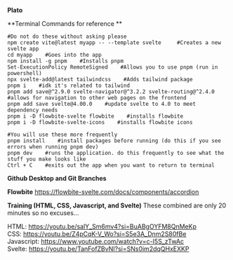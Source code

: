 **Plato**

**Terminal Commands for reference **

```
#Do not do these without asking please
npm create vite@latest myapp -- --template svelte     #Creates a new svelte app
cd myapp    #Goes into the app
npm install -g pnpm    #Installs pnpm
Set-ExecutionPolicy RemoteSigned    #Allows you to use pnpm (run in powershell)
npx svelte-add@latest tailwindcss    #Adds tailwind package
pnpm i    #idk it's related to tailwind
pnpm add save@^2.9.0 svelte-navigator@^3.2.2 svelte-routing@^2.4.0    #allows for navigation to other web pages on the frontend
pnpm add save svelte@4.00.0    #update svelte to 4.0 to meet dependency needs
pnpm i -D flowbite-svelte flowbite    #installs flowbite
pnpm i -D flowbite-svelte-icons    #installs flowbite icons

#You will use these more frequently
pnpm install    #install packages before running (do this if you see errors when running pnpm dev)
pnpm dev    #runs the application. do this frequently to see what the stuff you make looks like
Ctrl + C    #exits out the app when you want to return to terminal
```


**Github Desktop and Git Branches**


**Flowbite**
https://flowbite-svelte.com/docs/components/accordion


**Training (HTML, CSS, Javascript, and Svelte)**
These combined are only 20 minutes so no excuses...


HTML: https://youtu.be/salY_Sm6mv4?si=BuABgOYFM8QnMeKp <br />
CSS: https://youtu.be/Z4pCqK-V_Wo?si=S5e3A_Dnm2S80fBe <br />
Javascript: https://www.youtube.com/watch?v=c-I5S_zTwAc <br />
Svelte: https://youtu.be/TanFofZBvNI?si=SNs0im2dqQHxEXKP 

